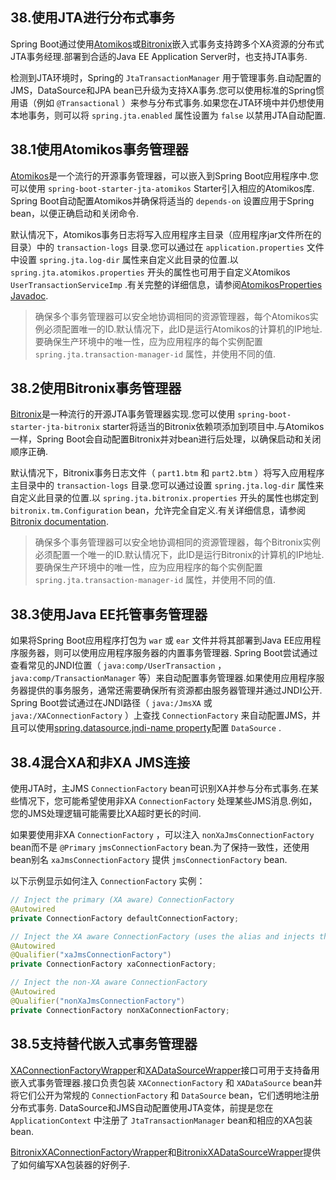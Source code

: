 ## 38.使用JTA进行分布式事务

Spring Boot通过使用[Atomikos](http://www.atomikos.com/)或[Bitronix](https://github.com/bitronix/btm)嵌入式事务支持跨多个XA资源的分布式JTA事务经理.部署到合适的Java EE Application Server时，也支持JTA事务.

检测到JTA环境时，Spring的 `JtaTransactionManager` 用于管理事务.自动配置的JMS，DataSource和JPA bean已升级为支持XA事务.您可以使用标准的Spring惯用语（例如 `@Transactional` ）来参与分布式事务.如果您在JTA环境中并仍想使用本地事务，则可以将 `spring.jta.enabled` 属性设置为 `false` 以禁用JTA自动配置.

## 38.1使用Atomikos事务管理器

[Atomikos](https://www.atomikos.com/)是一个流行的开源事务管理器，可以嵌入到Spring Boot应用程序中.您可以使用 `spring-boot-starter-jta-atomikos`  Starter引入相应的Atomikos库. Spring Boot自动配置Atomikos并确保将适当的 `depends-on` 设置应用于Spring bean，以便正确启动和关闭命令.

默认情况下，Atomikos事务日志将写入应用程序主目录（应用程序jar文件所在的目录）中的 `transaction-logs` 目录.您可以通过在 `application.properties` 文件中设置 `spring.jta.log-dir` 属性来自定义此目录的位置.以 `spring.jta.atomikos.properties` 开头的属性也可用于自定义Atomikos  `UserTransactionServiceImp` .有关完整的详细信息，请参阅[AtomikosProperties Javadoc](https://docs.spring.io/spring-boot/docs/2.1.0.RELEASE/api/org/springframework/boot/jta/atomikos/AtomikosProperties.html).

> 确保多个事务管理器可以安全地协调相同的资源管理器，每个Atomikos实例必须配置唯一的ID.默认情况下，此ID是运行Atomikos的计算机的IP地址.要确保生产环境中的唯一性，应为应用程序的每个实例配置 `spring.jta.transaction-manager-id` 属性，并使用不同的值.

## 38.2使用Bitronix事务管理器

[Bitronix](https://github.com/bitronix/btm)是一种流行的开源JTA事务管理器实现.您可以使用 `spring-boot-starter-jta-bitronix`  starter将适当的Bitronix依赖项添加到项目中.与Atomikos一样，Spring Boot会自动配置Bitronix并对bean进行后处理，以确保启动和关闭顺序正确.

默认情况下，Bitronix事务日志文件（ `part1.btm` 和 `part2.btm` ）将写入应用程序主目录中的 `transaction-logs` 目录.您可以通过设置 `spring.jta.log-dir` 属性来自定义此目录的位置.以 `spring.jta.bitronix.properties` 开头的属性也绑定到 `bitronix.tm.Configuration`  bean，允许完全自定义.有关详细信息，请参阅[Bitronix documentation](https://github.com/bitronix/btm/wiki/Transaction-manager-configuration).

> 确保多个事务管理器可以安全地协调相同的资源管理器，每个Bitronix实例必须配置一个唯一的ID.默认情况下，此ID是运行Bitronix的计算机的IP地址.要确保生产环境中的唯一性，应为应用程序的每个实例配置 `spring.jta.transaction-manager-id` 属性，并使用不同的值.

## 38.3使用Java EE托管事务管理器

如果将Spring Boot应用程序打包为 `war` 或 `ear` 文件并将其部署到Java EE应用程序服务器，则可以使用应用程序服务器的内置事务管理器. Spring Boot尝试通过查看常见的JNDI位置（ `java:comp/UserTransaction` ， `java:comp/TransactionManager` 等）来自动配置事务管理器.如果使用应用程序服务器提供的事务服务，通常还需要确保所有资源都由服务器管理并通过JNDI公开. Spring Boot尝试通过在JNDI路径（ `java:/JmsXA` 或 `java:/XAConnectionFactory` ）上查找 `ConnectionFactory` 来自动配置JMS，并且可以使用[spring.datasource.jndi-name property](boot-features-sql.html#boot-features-connecting-to-a-jndi-datasource)配置 `DataSource` .

## 38.4混合XA和非XA JMS连接

使用JTA时，主JMS  `ConnectionFactory`  bean可识别XA并参与分布式事务.在某些情况下，您可能希望使用非XA  `ConnectionFactory` 处理某些JMS消息.例如，您的JMS处理逻辑可能需要比XA超时更长的时间.

如果要使用非XA  `ConnectionFactory` ，可以注入 `nonXaJmsConnectionFactory`  bean而不是 `@Primary`   `jmsConnectionFactory`  bean.为了保持一致性，还使用bean别名 `xaJmsConnectionFactory` 提供 `jmsConnectionFactory`  bean.

以下示例显示如何注入 `ConnectionFactory` 实例：

```java
// Inject the primary (XA aware) ConnectionFactory
@Autowired
private ConnectionFactory defaultConnectionFactory;

// Inject the XA aware ConnectionFactory (uses the alias and injects the same as above)
@Autowired
@Qualifier("xaJmsConnectionFactory")
private ConnectionFactory xaConnectionFactory;

// Inject the non-XA aware ConnectionFactory
@Autowired
@Qualifier("nonXaJmsConnectionFactory")
private ConnectionFactory nonXaConnectionFactory;
```

## 38.5支持替代嵌入式事务管理器

[XAConnectionFactoryWrapper](https://github.com/spring-projects/spring-boot/tree/v2.1.0.RELEASE/spring-boot-project/spring-boot/src/main/java/org/springframework/boot/jms/XAConnectionFactoryWrapper.java)和[XADataSourceWrapper](https://github.com/spring-projects/spring-boot/tree/v2.1.0.RELEASE/spring-boot-project/spring-boot/src/main/java/org/springframework/boot/jdbc/XADataSourceWrapper.java)接口可用于支持备用嵌入式事务管理器.接口负责包装 `XAConnectionFactory` 和 `XADataSource`  bean并将它们公开为常规的 `ConnectionFactory` 和 `DataSource`  bean，它们透明地注册分布式事务. DataSource和JMS自动配置使用JTA变体，前提是您在 `ApplicationContext` 中注册了 `JtaTransactionManager`  bean和相应的XA包装bean.

[BitronixXAConnectionFactoryWrapper](https://github.com/spring-projects/spring-boot/tree/v2.1.0.RELEASE/spring-boot-project/spring-boot/src/main/java/org/springframework/boot/jta/bitronix/BitronixXAConnectionFactoryWrapper.java)和[BitronixXADataSourceWrapper](https://github.com/spring-projects/spring-boot/tree/v2.1.0.RELEASE/spring-boot-project/spring-boot/src/main/java/org/springframework/boot/jta/bitronix/BitronixXADataSourceWrapper.java)提供了如何编写XA包装器的好例子.

